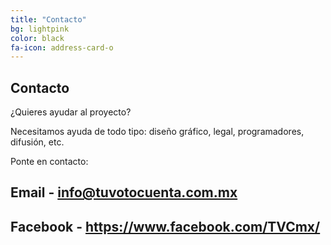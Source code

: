 ```yaml
---
title: "Contacto"
bg: lightpink
color: black
fa-icon: address-card-o
---
```


## Contacto

¿Quieres ayudar al proyecto?

Necesitamos ayuda de todo tipo: diseño gráfico, legal, programadores, difusión, etc.

Ponte en contacto:

## Email - info@tuvotocuenta.com.mx
## Facebook - https://www.facebook.com/TVCmx/
